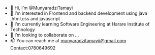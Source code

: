 - 👋 Hi, I’m @MunyaradziTamayi
- 👀 I’m interested in Frontend and backend development using java ,html,css and javascript
- 🌱 I’m currently learning Software Engineering at Harare Institute of Technology 
- 💞️ I’m looking to collaborate on ...
- 📫 You can reach me  at munyaradzitamayii@gmail.com Contact:0780649692

<!---
MunyaradziTamayi/MunyaradziTamayi is a ✨ special ✨ repository because its `README.md` (this file) appears on your GitHub profile.
You can click the Preview link to take a look at your changes.
--->
